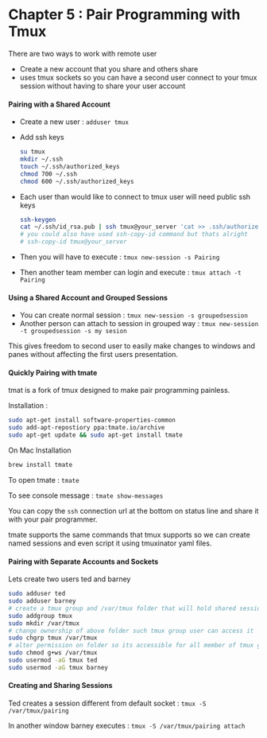 # Chapter 5 : Pair Programming with Tmux

There are two ways to work with remote user

- Create a new account that you share and others share
- uses tmux sockets so you can have a second user connect to your tmux session without having to share your user account

#### Pairing with a Shared Account

- Create a new user : `adduser tmux`

- Add ssh keys

  ````bash
  su tmux
  mkdir ~/.ssh
  touch ~/.ssh/authorized_keys
  chmod 700 ~/.ssh
  chmod 600 ~/.ssh/authorized_keys
  ````

- Each user than would like to connect to tmux user will need public ssh keys

  ````bash
  ssh-keygen
  cat ~/.ssh/id_rsa.pub | ssh tmux@your_server 'cat >> .ssh/authorized_keys'
  # you could also have used ssh-copy-id command but thats alright
  # ssh-copy-id tmux@your_server
  ````

- Then you will have to execute : `tmux new-session -s Pairing`

- Then another team member can login and execute : `tmux attach -t Pairing`

#### Using a Shared Account and Grouped Sessions

- You can create normal session : `tmux new-session -s groupedsession`
- Another person can attach to session in grouped way : `tmux new-session -t groupedsession -s my sesion`

This gives freedom to second user to easily make changes to windows and panes without affecting the first users presentation.

#### Quickly Pairing with tmate

tmat is a fork of tmux designed to make pair programming painless.

Installation : 

````bash
sudo apt-get install software-properties-common
sudo add-apt-repostiory ppa:tmate.io/archive
sudo apt-get update && sudo apt-get install tmate
````

On Mac Installation

```bash
brew install tmate
```

To open tmate : `tmate`

To see console message : `tmate show-messages`

You can copy the `ssh` connection url at the bottom on status line and share it with your pair programmer.

tmate supports the same commands that tmux supports so we can create named sessions and even script it using tmuxinator yaml files.

#### Pairing with Separate Accounts and Sockets

Lets create two users ted and barney

````bash
sudo adduser ted
sudo adduser barney
# create a tmux group and /var/tmux folder that will hold shared session
sudo addgroup tmux
sudo mkdir /var/tmux
# change ownership of above folder such tmux group user can access it
sudo chgrp tmux /var/tmux
# alter permission on folder so its accessible for all member of tmux group
sudo chmod g+ws /var/tmux
sudo usermod -aG tmux ted
sudo usermod -aG tmux barney
````

#### Creating and Sharing Sessions

 Ted creates a session different from default socket : `tmux -S /var/tmux/pairing`

In another window barney executes : `tmux -S /var/tmux/pairing attach`